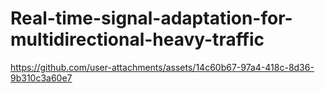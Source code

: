 # Real-time-signal-adaptation-for-multidirectional-heavy-traffic

https://github.com/user-attachments/assets/14c60b67-97a4-418c-8d36-9b310c3a60e7
